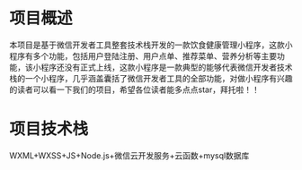 # 项目概述
本项目是基于微信开发者工具整套技术栈开发的一款饮食健康管理小程序，这款小程序有多个功能，包括用户登陆注册、用户点单、推荐菜单、营养分析等主要功能，该小程序还没有正式上线，这款小程序是一款典型的能够代表微信开发者技术栈的一个小程序，几乎涵盖囊括了微信开发者工具的全部功能，对做小程序有兴趣的读者可以看一下我们的项目，希望各位读者能多点点star，拜托啦！！

# 项目技术栈
WXML+WXSS+JS+Node.js+微信云开发服务+云函数+mysql数据库
